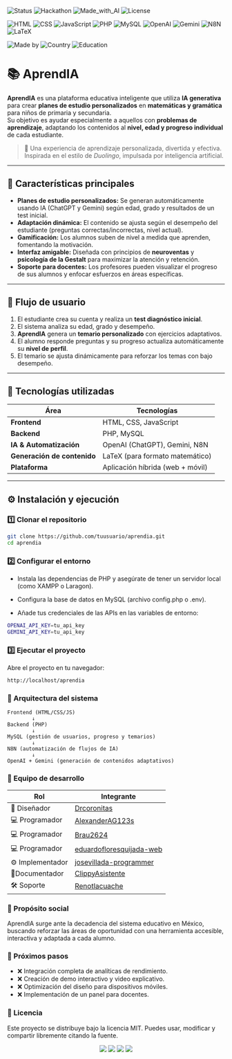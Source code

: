 <!-- Badges -->

<!-- Badges principales -->
![Status](https://img.shields.io/badge/Status-En%20desarrollo-yellow)
![Hackathon](https://img.shields.io/badge/Hackathon-Hack4Edu%202025-blueviolet)
![Made_with_AI](https://img.shields.io/badge/Made%20with-🤖%20IA-blue)
![License](https://img.shields.io/badge/Licencia-MIT-green)

<!-- Tecnologías -->
![HTML](https://img.shields.io/badge/HTML5-E34F26?logo=html5&logoColor=white)
![CSS](https://img.shields.io/badge/CSS3-1572B6?logo=css3&logoColor=white)
![JavaScript](https://img.shields.io/badge/JavaScript-F7DF1E?logo=javascript&logoColor=black)
![PHP](https://img.shields.io/badge/PHP-777BB4?logo=php&logoColor=white)
![MySQL](https://img.shields.io/badge/MySQL-4479A1?logo=mysql&logoColor=white)
![OpenAI](https://img.shields.io/badge/OpenAI-412991?logo=openai&logoColor=white)
![Gemini](https://img.shields.io/badge/Gemini-4285F4?logo=google&logoColor=white)
![N8N](https://img.shields.io/badge/n8n-FF6B00?logo=n8n&logoColor=white)
![LaTeX](https://img.shields.io/badge/LaTeX-008080?logo=latex&logoColor=white)

<!-- Otras etiquetas -->
![Made by](https://img.shields.io/badge/Made%20by-Equipo%20AprendIA-ff69b4)
![Country](https://img.shields.io/badge/Hecho%20en-México-green)
![Education](https://img.shields.io/badge/Categoría-Educación-orange)


# 📚 AprendIA

**AprendIA** es una plataforma educativa inteligente que utiliza **IA generativa** para crear **planes de estudio personalizados** en **matemáticas y gramática** para niños de primaria y secundaria.  
Su objetivo es ayudar especialmente a aquellos con **problemas de aprendizaje**, adaptando los contenidos al **nivel, edad y progreso individual** de cada estudiante.  

> 🧠 Una experiencia de aprendizaje personalizada, divertida y efectiva.  
> Inspirada en el estilo de *Duolingo*, impulsada por inteligencia artificial.

---

## 🌟 Características principales

- **Planes de estudio personalizados:** Se generan automáticamente usando IA (ChatGPT y Gemini) según edad, grado y resultados de un test inicial.  
- **Adaptación dinámica:** El contenido se ajusta según el desempeño del estudiante (preguntas correctas/incorrectas, nivel actual).  
- **Gamificación:** Los alumnos suben de nivel a medida que aprenden, fomentando la motivación.  
- **Interfaz amigable:** Diseñada con principios de **neuroventas** y **psicología de la Gestalt** para maximizar la atención y retención.  
- **Soporte para docentes:** Los profesores pueden visualizar el progreso de sus alumnos y enfocar esfuerzos en áreas específicas.  

---

## 🧩 Flujo de usuario

1. El estudiante crea su cuenta y realiza un **test diagnóstico inicial**.  
2. El sistema analiza su edad, grado y desempeño.  
3. **AprendIA** genera un **temario personalizado** con ejercicios adaptativos.  
4. El alumno responde preguntas y su progreso actualiza automáticamente su **nivel de perfil**.  
5. El temario se ajusta dinámicamente para reforzar los temas con bajo desempeño.

---

## 🧰 Tecnologías utilizadas

| Área | Tecnologías |
|------|--------------|
| **Frontend** | HTML, CSS, JavaScript |
| **Backend** | PHP, MySQL |
| **IA & Automatización** | OpenAI (ChatGPT), Gemini, N8N |
| **Generación de contenido** | LaTeX (para formato matemático) |
| **Plataforma** | Aplicación híbrida (web + móvil) |

---

## ⚙️ Instalación y ejecución

### 1️⃣ Clonar el repositorio
```bash
git clone https://github.com/tuusuario/aprendia.git
cd aprendia
```

### 2️⃣ Configurar el entorno

* Instala las dependencias de PHP y asegúrate de tener un servidor local (como XAMPP o Laragon).

* Configura la base de datos en MySQL (archivo config.php o .env).

* Añade tus credenciales de las APIs en las variables de entorno:

```bash
OPENAI_API_KEY=tu_api_key
GEMINI_API_KEY=tu_api_key
```

### 3️⃣ Ejecutar el proyecto

Abre el proyecto en tu navegador:

```bash
http://localhost/aprendia
```

### 🧠 Arquitectura del sistema

```ASCII
Frontend (HTML/CSS/JS)
        ↓
Backend (PHP)
        ↓
MySQL (gestión de usuarios, progreso y temarios)
        ↓
N8N (automatización de flujos de IA)
        ↓
OpenAI + Gemini (generación de contenidos adaptativos)
```

### 👥 Equipo de desarrollo

| Rol | Integrante |
|------|--------------|
| 🎨 Diseñador | [Drcoronitas](https://github.com/DrCoronitas) |
| 💻 Programador | [AlexanderAG123s](https://github.com/AlexanderAG123s) |
| 💻 Programador | [Brau2624](https://github.com/Brau2624) |
| 💻 Programador | [eduardofloresquijada-web](https://github.com/eduardofloresquijada-web) |
| ⚙️ Implementador | [josevillada-programmer](https://github.com/josevillada-programmer) |
| 📎Documentador | [ClippyAsistente](https://github.com/ClippyAsistente) |
| 🛠️ Soporte | [Renotlacuache](https://github.com/Renotlacuache) |

### 🎯 Propósito social

AprendIA surge ante la decadencia del sistema educativo en México, buscando reforzar las áreas de oportunidad con una herramienta accesible, interactiva y adaptada a cada alumno.

### 🚀 Próximos pasos

* ❌ Integración completa de analíticas de rendimiento.
* ❌ Creación de demo interactivo y video explicativo.
* ❌ Optimización del diseño para dispositivos móviles.
* ❌ Implementación de un panel para docentes.

### 📜 Licencia

Este proyecto se distribuye bajo la licencia MIT.
Puedes usar, modificar y compartir libremente citando la fuente.

<p align="center">
  <img src="https://img.shields.io/badge/Made%20with-❤️-red"/>
  <img src="https://img.shields.io/badge/Hackathon-Hack4Edu%202025-blueviolet"/>
  <img src="https://img.shields.io/badge/Educación%20para-todos-yellow"/>
  <img src="https://img.shields.io/badge/Hecho%20en-México-green"/>
</p>
